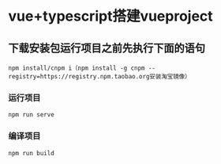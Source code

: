 # vue+typescript搭建vueproject

## 下载安装包运行项目之前先执行下面的语句
```
npm install/cnpm i（npm install -g cnpm --registry=https://registry.npm.taobao.org安装淘宝镜像）
```

### 运行项目
```
npm run serve
```

### 编译项目
```
npm run build
```
